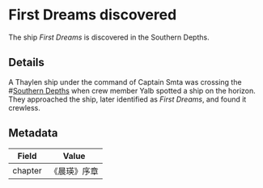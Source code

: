 # First Dreams discovered
The ship *First Dreams* is discovered in the Southern Depths.

## Details
A Thaylen ship under the command of Captain Smta was crossing the #[Southern Depths](locations/southern-depths) when crew member Yalb spotted a ship on the horizon. They approached the ship, later identified as *First Dreams*, and found it crewless.

## Metadata
| Field | Value |
| ----- | ----- |
| chapter | 《晨瑛》序章 |
